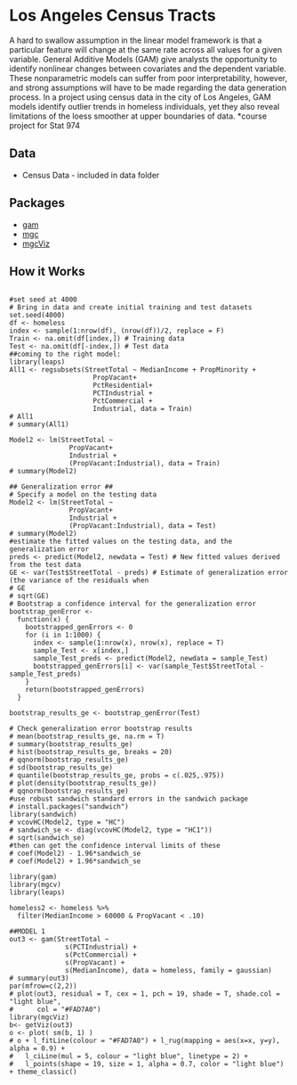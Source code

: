 # Los Angeles Census Tracts
A hard to swallow assumption in the linear model framework is that a particular feature will change at the same rate across all values for a given variable. General Additive Models (GAM) give analysts the opportunity to identify nonlinear changes between covariates and the dependent variable. These nonparametric models can suffer from poor interpretability, however, and strong assumptions will have to be made regarding the data generation process. In a project using census data in the city of Los Angeles, GAM models identify outlier trends in homeless individuals, yet they also reveal limitations of the loess smoother at upper boundaries of data.
*course project for Stat 974


[GitHub action]: https://github.com/andresz1/size-limit-action
[cult-img]:      http://cultofmartians.com/assets/badges/badge.svg
[cult]:          http://cultofmartians.com/tasks/size-limit-config.html

## Data

* Census Data - included in data folder

## Packages

* [gam](https://cran.r-project.org/web/packages/randomForest/randomForest.pdf)
* [mgc](https://cran.r-project.org/web/packages/randomForest/randomForest.pdf)
* [mgcViz](https://cran.r-project.org/web/packages/randomForest/randomForest.pdf)




## How it Works

```

#set seed at 4000
# Bring in data and create initial training and test datasets
set.seed(4000)
df <- homeless
index <- sample(1:nrow(df), (nrow(df))/2, replace = F) 
Train <- na.omit(df[index,]) # Training data
Test <- na.omit(df[-index,]) # Test data
##coming to the right model:
library(leaps)
All1 <- regsubsets(StreetTotal ~ MedianIncome + PropMinority +
                     PropVacant+
                     PctResidential+
                     PCTIndustrial +
                     PctCommercial +
                     Industrial, data = Train)
# All1
# summary(All1)

Model2 <- lm(StreetTotal ~  
               PropVacant+
               Industrial +
               (PropVacant:Industrial), data = Train)
# summary(Model2)

## Generalization error ##
# Specify a model on the testing data 
Model2 <- lm(StreetTotal ~  
               PropVacant+
               Industrial +
               (PropVacant:Industrial), data = Test)
# summary(Model2)
#estimate the fitted values on the testing data, and the generalization error
preds <- predict(Model2, newdata = Test) # New fitted values derived from the test data
GE <- var(Test$StreetTotal - preds) # Estimate of generalization error (the variance of the residuals when 
# GE
# sqrt(GE)
# Bootstrap a confidence interval for the generalization error 
bootstrap_genError <-
  function(x) {
    bootstrapped_genErrors <- 0
    for (i in 1:1000) {
      index <- sample(1:nrow(x), nrow(x), replace = T)
      sample_Test <- x[index,]
      sample_Test_preds <- predict(Model2, newdata = sample_Test)
      bootstrapped_genErrors[i] <- var(sample_Test$StreetTotal - sample_Test_preds)
    }
    return(bootstrapped_genErrors)
  }

bootstrap_results_ge <- bootstrap_genError(Test)

# Check generalization error bootstrap results
# mean(bootstrap_results_ge, na.rm = T)
# summary(bootstrap_results_ge)
# hist(bootstrap_results_ge, breaks = 20) 
# qqnorm(bootstrap_results_ge)
# sd(bootstrap_results_ge)
# quantile(bootstrap_results_ge, probs = c(.025,.975))
# plot(density(bootstrap_results_ge))
# qqnorm(bootstrap_results_ge)
#use robust sandwich standard errors in the sandwich package
# install.packages("sandwich")
library(sandwich)
# vcovHC(Model2, type = "HC")
# sandwich_se <- diag(vcovHC(Model2, type = "HC1"))
# sqrt(sandwich_se)
#then can get the confidence interval limits of these
# coef(Model2) - 1.96*sandwich_se
# coef(Model2) + 1.96*sandwich_se

library(gam)
library(mgcv)
library(leaps)

homeless2 <- homeless %>%
  filter(MedianIncome > 60000 & PropVacant < .10)

##MODEL 1
out3 <- gam(StreetTotal ~
              s(PCTIndustrial) +
              s(PctCommercial) +
              s(PropVacant) +
              s(MedianIncome), data = homeless, family = gaussian)
# summary(out3)
par(mfrow=c(2,2))
# plot(out3, residual = T, cex = 1, pch = 19, shade = T, shade.col = "light blue",
#      col = "#FAD7A0")
library(mgcViz)
b<- getViz(out3)
o <- plot( sm(b, 1) )
# o + l_fitLine(colour = "#FAD7A0") + l_rug(mapping = aes(x=x, y=y), alpha = 0.9) +
#   l_ciLine(mul = 5, colour = "light blue", linetype = 2) +
#   l_points(shape = 19, size = 1, alpha = 0.7, color = "light blue") + theme_classic()


```
